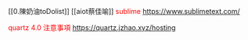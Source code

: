 [[0.陳奶油toDolist]]
[[aiot蔡佳喻]]
<font color=red>sublime</font>
https://www.sublimetext.com/

<font color = red>quartz 4.0 注意事項</font>
https://quartz.jzhao.xyz/hosting